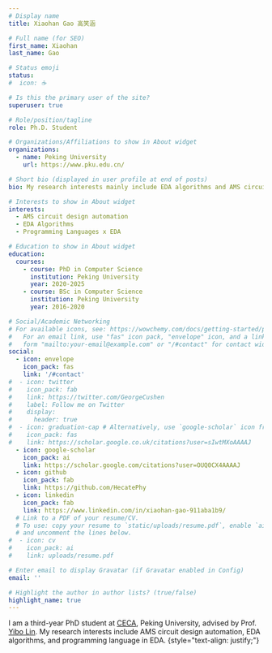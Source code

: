 ```yaml
---
# Display name
title: Xiaohan Gao 高笑涵

# Full name (for SEO)
first_name: Xiaohan
last_name: Gao

# Status emoji
status:
#  icon: ☕️

# Is this the primary user of the site?
superuser: true

# Role/position/tagline
role: Ph.D. Student

# Organizations/Affiliations to show in About widget
organizations:
  - name: Peking University
    url: https://www.pku.edu.cn/

# Short bio (displayed in user profile at end of posts)
bio: My research interests mainly include EDA algorithms and AMS circuit design automation.

# Interests to show in About widget
interests:
  - AMS circuit design automation
  - EDA Algorithms
  - Programming Languages x EDA

# Education to show in About widget
education:
  courses:
    - course: PhD in Computer Science
      institution: Peking University
      year: 2020-2025
    - course: BSc in Computer Science
      institution: Peking University
      year: 2016-2020

# Social/Academic Networking
# For available icons, see: https://wowchemy.com/docs/getting-started/page-builder/#icons
#   For an email link, use "fas" icon pack, "envelope" icon, and a link in the
#   form "mailto:your-email@example.com" or "/#contact" for contact widget.
social:
  - icon: envelope
    icon_pack: fas
    link: '/#contact'
#  - icon: twitter
#    icon_pack: fab
#    link: https://twitter.com/GeorgeCushen
#    label: Follow me on Twitter
#    display:
#      header: true
#  - icon: graduation-cap # Alternatively, use `google-scholar` icon from `ai` icon pack
#    icon_pack: fas
#    link: https://scholar.google.co.uk/citations?user=sIwtMXoAAAAJ
  - icon: google-scholar
    icon_pack: ai
    link: https://scholar.google.com/citations?user=OUQ0CX4AAAAJ
  - icon: github
    icon_pack: fab
    link: https://github.com/HecatePhy
  - icon: linkedin
    icon_pack: fab
    link: https://www.linkedin.com/in/xiaohan-gao-911aba1b9/
  # Link to a PDF of your resume/CV.
  # To use: copy your resume to `static/uploads/resume.pdf`, enable `ai` icons in `params.yaml`,
  # and uncomment the lines below.
#  - icon: cv
#    icon_pack: ai
#    link: uploads/resume.pdf

# Enter email to display Gravatar (if Gravatar enabled in Config)
email: ''

# Highlight the author in author lists? (true/false)
highlight_name: true
---
```


I am a third-year PhD student at [CECA](https://ceca.pku.edu.cn/), Peking University, advised by Prof. [Yibo Lin](https://yibolin.com/). My research interests include AMS circuit design automation, EDA algorithms, and programming language in EDA.
{style="text-align: justify;"}
